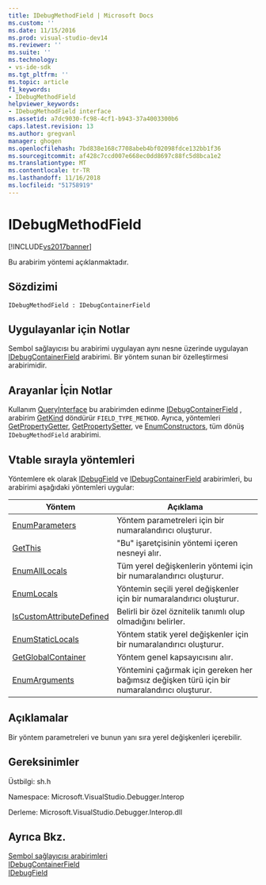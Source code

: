 ```yaml
---
title: IDebugMethodField | Microsoft Docs
ms.custom: ''
ms.date: 11/15/2016
ms.prod: visual-studio-dev14
ms.reviewer: ''
ms.suite: ''
ms.technology:
- vs-ide-sdk
ms.tgt_pltfrm: ''
ms.topic: article
f1_keywords:
- IDebugMethodField
helpviewer_keywords:
- IDebugMethodField interface
ms.assetid: a7dc9030-fc98-4cf1-b943-37a4003300b6
caps.latest.revision: 13
ms.author: gregvanl
manager: ghogen
ms.openlocfilehash: 7bd838e168c7708abeb4bf02098fdce132bb1f36
ms.sourcegitcommit: af428c7ccd007e668ec0dd8697c88fc5d8bca1e2
ms.translationtype: MT
ms.contentlocale: tr-TR
ms.lasthandoff: 11/16/2018
ms.locfileid: "51758919"
---
```

# <a name="idebugmethodfield"></a>IDebugMethodField
[!INCLUDE[vs2017banner](../../../includes/vs2017banner.md)]

Bu arabirim yöntemi açıklanmaktadır.  
  
## <a name="syntax"></a>Sözdizimi  
  
```  
IDebugMethodField : IDebugContainerField  
```  
  
## <a name="notes-for-implementers"></a>Uygulayanlar için Notlar  
 Sembol sağlayıcısı bu arabirimi uygulayan aynı nesne üzerinde uygulayan [IDebugContainerField](../../../extensibility/debugger/reference/idebugcontainerfield.md) arabirimi. Bir yöntem sunan bir özelleştirmesi arabirimidir.  
  
## <a name="notes-for-callers"></a>Arayanlar İçin Notlar  
 Kullanım [QueryInterface](http://msdn.microsoft.com/library/62fce95e-aafa-4187-b50b-e6611b74c3b3) bu arabirimden edinme [IDebugContainerField](../../../extensibility/debugger/reference/idebugcontainerfield.md) , arabirim [GetKind](../../../extensibility/debugger/reference/idebugfield-getkind.md) döndürür `FIELD_TYPE_METHOD`. Ayrıca, yöntemleri [GetPropertyGetter](../../../extensibility/debugger/reference/idebugpropertyfield-getpropertygetter.md), [GetPropertySetter](../../../extensibility/debugger/reference/idebugpropertyfield-getpropertysetter.md), ve [EnumConstructors](../../../extensibility/debugger/reference/idebugclassfield-enumconstructors.md), tüm dönüş `IDebugMethodField` arabirimi.  
  
## <a name="methods-in-vtable-order"></a>Vtable sırayla yöntemleri  
 Yöntemlere ek olarak [IDebugField](../../../extensibility/debugger/reference/idebugfield.md) ve [IDebugContainerField](../../../extensibility/debugger/reference/idebugcontainerfield.md) arabirimleri, bu arabirimi aşağıdaki yöntemleri uygular:  
  
|Yöntem|Açıklama|  
|------------|-----------------|  
|[EnumParameters](../../../extensibility/debugger/reference/idebugmethodfield-enumparameters.md)|Yöntem parametreleri için bir numaralandırıcı oluşturur.|  
|[GetThis](../../../extensibility/debugger/reference/idebugmethodfield-getthis.md)|"Bu" işaretçisinin yöntemi içeren nesneyi alır.|  
|[EnumAllLocals](../../../extensibility/debugger/reference/idebugmethodfield-enumalllocals.md)|Tüm yerel değişkenlerin yöntemi için bir numaralandırıcı oluşturur.|  
|[EnumLocals](../../../extensibility/debugger/reference/idebugmethodfield-enumlocals.md)|Yöntemin seçili yerel değişkenler için bir numaralandırıcı oluşturur.|  
|[IsCustomAttributeDefined](../../../extensibility/debugger/reference/idebugmethodfield-iscustomattributedefined.md)|Belirli bir özel öznitelik tanımlı olup olmadığını belirler.|  
|[EnumStaticLocals](../../../extensibility/debugger/reference/idebugmethodfield-enumstaticlocals.md)|Yöntem statik yerel değişkenler için bir numaralandırıcı oluşturur.|  
|[GetGlobalContainer](../../../extensibility/debugger/reference/idebugmethodfield-getglobalcontainer.md)|Yöntem genel kapsayıcısını alır.|  
|[EnumArguments](../../../extensibility/debugger/reference/idebugmethodfield-enumarguments.md)|Yöntemini çağırmak için gereken her bağımsız değişken türü için bir numaralandırıcı oluşturur.|  
  
## <a name="remarks"></a>Açıklamalar  
 Bir yöntem parametreleri ve bunun yanı sıra yerel değişkenleri içerebilir.  
  
## <a name="requirements"></a>Gereksinimler  
 Üstbilgi: sh.h  
  
 Namespace: Microsoft.VisualStudio.Debugger.Interop  
  
 Derleme: Microsoft.VisualStudio.Debugger.Interop.dll  
  
## <a name="see-also"></a>Ayrıca Bkz.  
 [Sembol sağlayıcısı arabirimleri](../../../extensibility/debugger/reference/symbol-provider-interfaces.md)   
 [IDebugContainerField](../../../extensibility/debugger/reference/idebugcontainerfield.md)   
 [IDebugField](../../../extensibility/debugger/reference/idebugfield.md)

